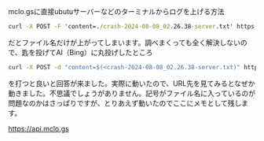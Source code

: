 
mclo.gsに直接ubutuサーバーなどのターミナルからログを上げる方法

```bat
curl -X POST -F 'content=./crash-2024-08-08_02.26.38-server.txt' https://api.mclo.gs/1/log
```

だとファイル名だけが上がってしまいます。調べまくっても全く解決しないので、匙を投げてAI（Bing）に丸投げしたところ

```bat
curl -X POST -d "content=$(<crash-2024-08-08_02.26.38-server.txt)" https://api.mclo.gs/1/log
```

を打つと良いと回答が来ました。実際に動いたので、URL先を見てみるとなぜか動きました。不思議でしょうがありません。記号がファイル名に入っているのが問題なのかはさっぱりですが、とりあえず動いたのでここにメモとして残します。

https://api.mclo.gs
